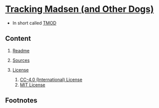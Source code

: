 # [Tracking Madsen (and Other Dogs)][REPOSITORY]
* In short called [TMOD][REPOSITORY]

## Content
1. [Readme](Readme.md)
2. [Sources](Sources.md)

3. [License](License.md)
    1. [CC-4.0 (International) License][CC-License-url]
    2. [MIT License][MIT-License-url]


## Footnotes


[REPOSITORY]: https://github.com/designermadsen-public-dataset/TMOD

[CC-License-url]: CC_4.0_License.md
[MIT-License-url]: MIT.md

